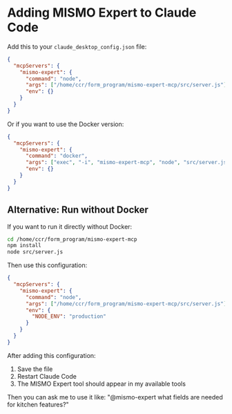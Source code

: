 # Adding MISMO Expert to Claude Code

Add this to your `claude_desktop_config.json` file:

```json
{
  "mcpServers": {
    "mismo-expert": {
      "command": "node",
      "args": ["/home/ccr/form_program/mismo-expert-mcp/src/server.js"],
      "env": {}
    }
  }
}
```

Or if you want to use the Docker version:

```json
{
  "mcpServers": {
    "mismo-expert": {
      "command": "docker",
      "args": ["exec", "-i", "mismo-expert-mcp", "node", "src/server.js"],
      "env": {}
    }
  }
}
```

## Alternative: Run without Docker

If you want to run it directly without Docker:

```bash
cd /home/ccr/form_program/mismo-expert-mcp
npm install
node src/server.js
```

Then use this configuration:

```json
{
  "mcpServers": {
    "mismo-expert": {
      "command": "node",
      "args": ["/home/ccr/form_program/mismo-expert-mcp/src/server.js"],
      "env": {
        "NODE_ENV": "production"
      }
    }
  }
}
```

After adding this configuration:
1. Save the file
2. Restart Claude Code
3. The MISMO Expert tool should appear in my available tools

Then you can ask me to use it like:
"@mismo-expert what fields are needed for kitchen features?"
